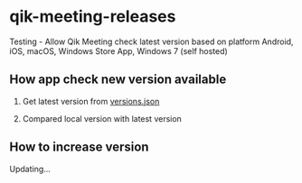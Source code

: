 # qik-meeting-releases

Testing - Allow Qik Meeting check latest version based on platform Android, iOS, macOS, Windows Store App, Windows 7 (self hosted)

## How app check new version available

1. Get latest version from [versions.json](https://raw.githubusercontent.com/Qik-Company/qik-meeting-releases/main/versions.json)

2. Compared local version with latest version

## How to increase version
Updating...
